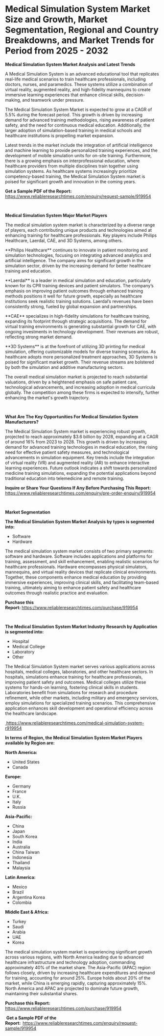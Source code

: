 <p><h1>Medical Simulation System Market Size and Growth, Market Segmentation, Regional and Country Breakdowns, and Market Trends for Period from 2025 -  2032</h1></p><p><strong>Medical Simulation System Market Analysis and Latest Trends</strong></p>
<p><p>A Medical Simulation System is an advanced educational tool that replicates real-life medical scenarios to train healthcare professionals, including doctors, nurses, and paramedics. These systems utilize a combination of virtual reality, augmented reality, and high-fidelity mannequins to create immersive learning experiences that enhance clinical skills, decision-making, and teamwork under pressure.</p><p>The Medical Simulation System Market is expected to grow at a CAGR of 5.5% during the forecast period. This growth is driven by increasing demand for advanced training methodologies, rising awareness of patient safety, and the need for continuous medical education. Additionally, the larger adoption of simulation-based training in medical schools and healthcare institutions is propelling market expansion.</p><p>Latest trends in the market include the integration of artificial intelligence and machine learning to provide personalized training experiences, and the development of mobile simulation units for on-site training. Furthermore, there is a growing emphasis on interprofessional education, where healthcare providers from multiple disciplines train together using simulation systems. As healthcare systems increasingly prioritize competency-based training, the Medical Simulation System market is poised for significant growth and innovation in the coming years.</p></p>
<p><strong>Get a Sample PDF of the Report:&nbsp;</strong> <a href="https://www.reliableresearchtimes.com/enquiry/request-sample/919954?utm_campaign=2220&utm_medium=2&utm_source=Github&utm_content=ia&utm_term=18042025&utm_id=medical-simulation-system">https://www.reliableresearchtimes.com/enquiry/request-sample/919954</a></p>
<p>&nbsp;</p>
<p><strong>Medical Simulation System Major Market Players</strong></p>
<p><p>The medical simulation system market is characterized by a diverse range of players, each contributing unique products and technologies aimed at enhancing training for healthcare professionals. Key players include Philips Healthcare, Laerdal, CAE, and 3D Systems, among others.</p><p>**Philips Healthcare** continues to innovate in patient monitoring and simulation technologies, focusing on integrating advanced analytics and artificial intelligence. The company aims for significant growth in the simulation sector, driven by the increasing demand for better healthcare training and education.</p><p>**Laerdal** is a leader in medical simulation and education, particularly known for its CPR training devices and patient simulators. The company’s emphasis on improving patient outcomes through enhanced training methods positions it well for future growth, especially as healthcare institutions seek realistic training solutions. Laerdal’s revenues have been consistently strong, fueled by global expansion and partnerships.</p><p>**CAE** specializes in high-fidelity simulations for healthcare training, expanding its footprint through strategic acquisitions. The demand for virtual training environments is generating substantial growth for CAE, with ongoing investments in technology development. Their revenues are robust, reflecting strong market demand.</p><p>**3D Systems** is at the forefront of utilizing 3D printing for medical simulation, offering customizable models for diverse training scenarios. As healthcare adopts more personalized treatment approaches, 3D Systems is poised for significant market growth. Their revenue streams are bolstered by both the simulation and additive manufacturing sectors.</p><p>The overall medical simulation market is projected to reach substantial valuations, driven by a heightened emphasis on safe patient care, technological advancements, and increasing adoption in medical curricula globally. The competition among these firms is expected to intensify, further enhancing the market's growth trajectory.</p></p>
<p>&nbsp;</p>
<p><strong>What Are The Key Opportunities For Medical Simulation System Manufacturers?</strong></p>
<p><p>The Medical Simulation System market is experiencing robust growth, projected to reach approximately $3.6 billion by 2028, expanding at a CAGR of around 16% from 2023 to 2028. This growth is driven by increasing demand for advanced training technologies in medical education, the rising need for effective patient safety measures, and technological advancements in simulation equipment. Key trends include the integration of virtual reality (VR) and augmented reality (AR) to enhance interactive learning experiences. Future outlook indicates a shift towards personalized medicine training simulations, expanding the potential applications beyond traditional education into telemedicine and remote training.</p></p>
<p><strong>Inquire or Share Your Questions If Any Before Purchasing This Report:</strong> <a href="https://www.reliableresearchtimes.com/enquiry/pre-order-enquiry/919954?utm_campaign=2220&utm_medium=2&utm_source=Github&utm_content=ia&utm_term=18042025&utm_id=medical-simulation-system">https://www.reliableresearchtimes.com/enquiry/pre-order-enquiry/919954</a></p>
<p>&nbsp;</p>
<p><strong>Market Segmentation</strong></p>
<p><strong>The Medical Simulation System Market Analysis by types is segmented into:</strong></p>
<p><ul><li>Software</li><li>Hardware</li></ul></p>
<p><p>The medical simulation system market consists of two primary segments: software and hardware. Software includes applications and platforms for training, assessment, and skill enhancement, enabling realistic scenarios for healthcare professionals. Hardware encompasses physical simulators, mannequins, and virtual reality devices that replicate clinical environments. Together, these components enhance medical education by providing immersive experiences, improving clinical skills, and facilitating team-based training, ultimately aiming to enhance patient safety and healthcare outcomes through realistic practice and evaluation.</p></p>
<p><strong>Purchase this Report:&nbsp;</strong><a href="https://www.reliableresearchtimes.com/purchase/919954?utm_campaign=2220&utm_medium=2&utm_source=Github&utm_content=ia&utm_term=18042025&utm_id=medical-simulation-system">https://www.reliableresearchtimes.com/purchase/919954</a></p>
<p>&nbsp;</p>
<p><strong>The Medical Simulation System Market Industry Research by Application is segmented into:</strong></p>
<p><ul><li>Hospital</li><li>Medical College</li><li>Laboratory</li><li>Other</li></ul></p>
<p><p>The Medical Simulation System market serves various applications across hospitals, medical colleges, laboratories, and other healthcare sectors. In hospitals, simulations enhance training for healthcare professionals, improving patient safety and outcomes. Medical colleges utilize these systems for hands-on learning, fostering clinical skills in students. Laboratories benefit from simulations for research and procedure refinement, while other markets, including military and emergency services, employ simulations for specialized training scenarios. This comprehensive application enhances skill development and operational efficiency across the healthcare landscape.</p></p>
<p><a href="https://www.reliableresearchtimes.com/medical-simulation-system-r919954?utm_campaign=2220&utm_medium=2&utm_source=Github&utm_content=ia&utm_term=18042025&utm_id=medical-simulation-system">&nbsp;https://www.reliableresearchtimes.com/medical-simulation-system-r919954</a></p>
<p><strong>In terms of Region, the Medical Simulation System Market Players available by Region are:</strong></p>
<p>
    <p> <strong> North America: </strong>
        <ul>
            <li>United States</li>
            <li>Canada</li>
        </ul>
        </p> 
    <p> <strong> Europe: </strong>
        <ul>
            <li>Germany</li>
            <li>France</li>
            <li>U.K.</li>
            <li>Italy</li>
            <li>Russia</li>
        </ul>
        </p> 
    <p> <strong> Asia-Pacific: </strong>
        <ul>
            <li>China</li>
            <li>Japan</li>
            <li>South Korea</li>
            <li>India</li>
            <li>Australia</li>
            <li>China Taiwan</li>
            <li>Indonesia</li>
            <li>Thailand</li>
            <li>Malaysia</li>
        </ul>
        </p> 
    <p> <strong> Latin America: </strong>
        <ul>
            <li>Mexico</li>
            <li>Brazil</li>
            <li>Argentina Korea</li>
            <li>Colombia</li>
        </ul>
        </p> 
    <p> <strong> Middle East & Africa: </strong>
        <ul>
            <li>Turkey</li>
            <li>Saudi</li>
            <li>Arabia</li>
            <li>UAE</li>
            <li>Korea</li>
        </ul>
    </p>
    </p>
<p><p>The medical simulation system market is experiencing significant growth across various regions, with North America leading due to advanced healthcare infrastructure and technology adoption, commanding approximately 40% of the market share. The Asia-Pacific (APAC) region follows closely, driven by increasing healthcare expenditures and demand for training, accounting for around 25%. Europe holds about 20% of the market, while China is emerging rapidly, capturing approximately 15%. North America and APAC are projected to dominate future growth, maintaining their substantial shares.</p></p>
<p><strong>Purchase this Report: </strong><a href="https://www.reliableresearchtimes.com/purchase/919954?utm_campaign=2220&utm_medium=2&utm_source=Github&utm_content=ia&utm_term=18042025&utm_id=medical-simulation-system">https://www.reliableresearchtimes.com/purchase/919954</a></p>
<p>&nbsp;<strong>Get a Sample PDF of the Report:&nbsp;&nbsp;</strong><a href="https://www.reliableresearchtimes.com/enquiry/request-sample/919954?utm_campaign=2220&utm_medium=2&utm_source=Github&utm_content=ia&utm_term=18042025&utm_id=medical-simulation-system">https://www.reliableresearchtimes.com/enquiry/request-sample/919954</a></p>
<p><strong></strong></p>
<p><p></p><p></p><p></p></p>